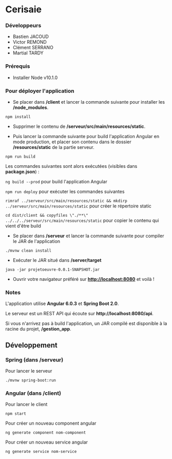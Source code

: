 # Cerisaie

### Développeurs
- Bastien JACOUD
- Victor REMOND
- Clément SERRANO
- Martial TARDY

### Prérequis
- Installer Node v10.1.0

### Pour déployer l'application
- Se placer dans **/client** et lancer la commande suivante pour installer les **/node_modules**.
````
npm install
````

- Supprimer le contenu de **/serveur/src/main/resources/static**.

- Puis lancer la commande suivante pour build l'application Angular en mode production, et placer son contenu dans le dossier **/resources/static** de la partie serveur.
````
npm run build
````

Les commandes suivantes sont alors exécutées (visibles dans **package.json**) :

```ng build --prod``` pour build l'application Angular

```npm run deploy``` pour exécuter les commandes suivantes

```rimraf ../serveur/src/main/resources/static && mkdirp ../serveur/src/main/resources/static``` pour créer le répertoire static

```cd dist/client && copyfiles \"./**\" ../../../serveur/src/main/resources/static``` pour copier le contenu qui vient d'être build


- Se placer dans **/serveur** et lancer la commande suivante pour compiler le JAR de l'application
````
./mvnw clean install
````
- Exécuter le JAR situé dans **/server/target**
````
java -jar projetoeuvre-0.0.1-SNAPSHOT.jar
````

- Ouvrir votre navigateur préféré sur **[http://localhost:8080](http://localhost:8080)** et voilà !

### Notes

L'application utilise **Angular 6.0.3** et **Spring Boot 2.0**.

Le serveur est un REST API qui écoute sur **http://localhost:8080/api**.

Si vous n'arrivez pas à build l'application, un JAR compilé est disponible à la racine du projet, **/gestion_app**.

## Développement

### Spring (dans /serveur)

Pour lancer le serveur
```
./mvnw spring-boot:run
```

### Angular (dans /client)

Pour lancer le client
```
npm start
```

Pour créer un nouveau component angular
```
ng generate component nom-component
```

Pour créer un nouveau service angular
```
ng generate service nom-service
```
